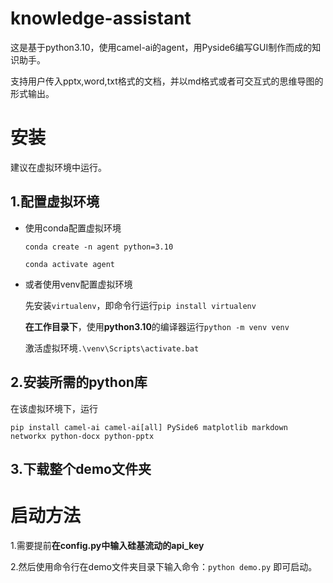 # knowledge-assistant

这是基于python3.10，使用camel-ai的agent，用Pyside6编写GUI制作而成的知识助手。

支持用户传入pptx,word,txt格式的文档，并以md格式或者可交互式的思维导图的形式输出。

# 安装

建议在虚拟环境中运行。

## 1.配置虚拟环境

- 使用conda配置虚拟环境
  
  `conda create -n agent python=3.10`
  
  `conda activate agent`

- 或者使用venv配置虚拟环境
  
  先安装`virtualenv`，即命令行运行`pip install virtualenv`

  **在工作目录下**，使用**python3.10**的编译器运行`python -m venv venv`
  
  激活虚拟环境`.\venv\Scripts\activate.bat`

## 2.安装所需的python库

在该虚拟环境下，运行

`pip install camel-ai camel-ai[all] PySide6 matplotlib markdown networkx python-docx python-pptx`

## 3.下载整个demo文件夹

# 启动方法

1.需要提前**在config.py中输入硅基流动的api_key**

2.然后使用命令行在demo文件夹目录下输入命令：`python demo.py` 即可启动。
